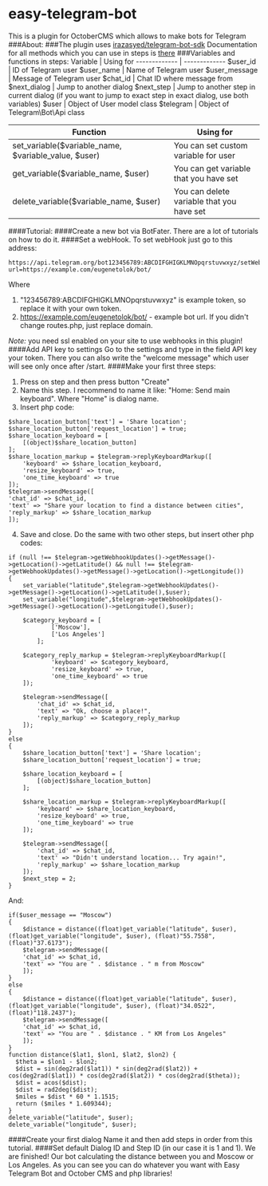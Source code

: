 # easy-telegram-bot
This is a plugin for OctoberCMS which allows to make bots for Telegram
###About: 
###The plugin uses [irazasyed/telegram-bot-sdk](https://github.com/irazasyed/telegram-bot-sdk)
Documentation for all methods which you can use in steps is  [there](https://telegram-bot-sdk.readme.io/docs)
###Variables and functions in steps:
Variable  | Using for
------------- | -------------
$user_id  | ID of Telegram user
$user_name  | Name of Telegram user
$user_message  | Message of Telegram user
$chat_id  | Chat ID where message from
$next_dialog  | Jump to another dialog
$next_step  | Jump to another step in current dialog (if you want to jump to exact step in exact dialog, use both variables)
$user  | Object of User model class
$telegram  | Object of Telegram\Bot\Api class

Function  | Using for
------------- | -------------
set_variable($variable_name, $variable_value, $user)  | You can set custom variable for user
get_variable($variable_name, $user)  | You can get variable that you have set
delete_variable($variable_name, $user)  | You can delete variable that you have set
####Tutorial: 
####Create a new bot via BotFater. 
There are a lot of tutorials on how to do it.
####Set a webHook.
To set webHook just go to this address:
~~~~
https://api.telegram.org/bot123456789:ABCDIFGHIGKLMNOpqrstuvwxyz/setWebhook?url=https://example.com/eugenetolok/bot/
~~~~
Where 
1. "123456789:ABCDIFGHIGKLMNOpqrstuvwxyz" is example token, so replace it with your own token.
2. https://example.com/eugenetolok/bot/ - example bot url. If you didn't change routes.php, just replace domain. 

*Note:* you need ssl enabled on your site to use webhooks in this plugin! 
####Add API key to settings
Go to the settings and type in the field API key your token. There you can also write the "welcome message" which user will see only once after /start.
####Make your first three steps:
1. Press on step and then press button "Create"
2. Name this step. I recommend to name it like: "Home: Send main keyboard". Where "Home" is dialog name.
3. Insert php code:
~~~~
$share_location_button['text'] = 'Share location';
$share_location_button['request_location'] = true;
$share_location_keyboard = [
    [(object)$share_location_button]
];
$share_location_markup = $telegram->replyKeyboardMarkup([
    'keyboard' => $share_location_keyboard, 
    'resize_keyboard' => true, 
    'one_time_keyboard' => true
]);
$telegram->sendMessage([
'chat_id' => $chat_id, 
'text' => "Share your location to find a distance between cities",
'reply_markup' => $share_location_markup
]);
~~~~
4. Save and close.
Do the same with two other steps, but insert other php codes:
~~~~
if (null !== $telegram->getWebhookUpdates()->getMessage()->getLocation()->getLatitude() && null !== $telegram->getWebhookUpdates()->getMessage()->getLocation()->getLongitude())
{
    set_variable("latitude",$telegram->getWebhookUpdates()->getMessage()->getLocation()->getLatitude(),$user);
    set_variable("longitude",$telegram->getWebhookUpdates()->getMessage()->getLocation()->getLongitude(),$user);
    
    $category_keyboard = [
    	    ['Moscow'],
    	    ['Los Angeles']
    	];
    
    $category_reply_markup = $telegram->replyKeyboardMarkup([
    	    'keyboard' => $category_keyboard, 
    	    'resize_keyboard' => true, 
    	    'one_time_keyboard' => true
    ]);
    
    $telegram->sendMessage([
        'chat_id' => $chat_id, 
        'text' => "Ok, choose a place!",
        'reply_markup' => $category_reply_markup
    ]);
}
else
{
    $share_location_button['text'] = 'Share location';
    $share_location_button['request_location'] = true;
    
	$share_location_keyboard = [
	    [(object)$share_location_button]
	];

	$share_location_markup = $telegram->replyKeyboardMarkup([
	    'keyboard' => $share_location_keyboard, 
	    'resize_keyboard' => true, 
	    'one_time_keyboard' => true
	]);
	
    $telegram->sendMessage([
        'chat_id' => $chat_id, 
        'text' => "Didn't understand location... Try again!",
        'reply_markup' => $share_location_markup
    ]);
    $next_step = 2;
}
~~~~
And:
~~~~
if($user_message == "Moscow")
{
    $distance = distance((float)get_variable("latitude", $user), (float)get_variable("longitude", $user), (float)"55.7558", (float)"37.6173");
    $telegram->sendMessage([
    'chat_id' => $chat_id, 
    'text' => "You are " . $distance . " m from Moscow"
	]);
}
else
{
    $distance = distance((float)get_variable("latitude", $user), (float)get_variable("longitude", $user), (float)"34.0522", (float)"118.2437");
    $telegram->sendMessage([
    'chat_id' => $chat_id, 
    'text' => "You are " . $distance . " KM from Los Angeles"
	]);
}
function distance($lat1, $lon1, $lat2, $lon2) {
  $theta = $lon1 - $lon2;
  $dist = sin(deg2rad($lat1)) * sin(deg2rad($lat2)) +  cos(deg2rad($lat1)) * cos(deg2rad($lat2)) * cos(deg2rad($theta));
  $dist = acos($dist);
  $dist = rad2deg($dist);
  $miles = $dist * 60 * 1.1515;
  return ($miles * 1.609344);
}
delete_variable("latitude", $user);
delete_variable("longitude", $user);
~~~~

####Create your first dialog
Name it and then add steps in order from this tutorial.
####Set default Dialog ID and Step ID (in our case it is 1 and 1).
We are finished! Our bot calculating the distance between you and Moscow or Los Angeles. As you can see you can do whatever you want with Easy Telegram Bot and October CMS and php libraries!
